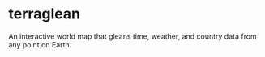 # terraglean
An interactive world map that gleans time, weather, and country data from any point on Earth.
